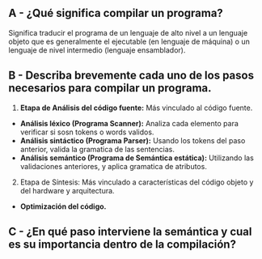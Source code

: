 ## A - ¿Qué significa compilar un programa?

Significa traducir el programa de un lenguaje de alto nivel a un lenguaje objeto que es generalmente el ejecutable (en lenguaje de máquina) o un lenguaje de nivel intermedio (lenguaje ensamblador).

## B - Describa brevemente cada uno de los pasos necesarios para compilar un programa.

1. **Etapa de Análisis del código fuente:** Más vinculado al código fuente.
  - **Análisis léxico (Programa Scanner):** Analiza cada elemento para verificar si sosn tokens o words validos.
  - **Análisis sintáctico (Programa Parser):** Usando los tokens del paso anterior, valida la gramatica de las sentencias.
  - **Análisis semántico (Programa de Semántica estática):** Utilizando las validaciones anteriores, y aplica gramatica de atributos.

2. Etapa de Síntesis: Más vinculado a características del código objeto y del hardware y arquitectura.
  - **Optimización del código.** 

## C - ¿En qué paso interviene la semántica y cual es su importancia dentro de la compilación?
